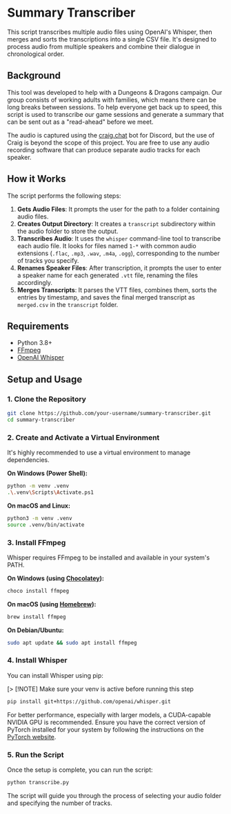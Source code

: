 # Summary Transcriber

This script transcribes multiple audio files using OpenAI's Whisper, then merges and sorts the transcriptions into a single CSV file. It's designed to process audio from multiple speakers and combine their dialogue in chronological order.

## Background

This tool was developed to help with a Dungeons & Dragons campaign. Our group consists of working adults with families, which means there can be long breaks between sessions. To help everyone get back up to speed, this script is used to transcribe our game sessions and generate a summary that can be sent out as a "read-ahead" before we meet.

The audio is captured using the [craig.chat](https://craig.chat/) bot for Discord, but the use of Craig is beyond the scope of this project. You are free to use any audio recording software that can produce separate audio tracks for each speaker.

## How it Works

The script performs the following steps:

1. **Gets Audio Files**: It prompts the user for the path to a folder containing audio files.
2. **Creates Output Directory**: It creates a `transcript` subdirectory within the audio folder to store the output.
3. **Transcribes Audio**: It uses the `whisper` command-line tool to transcribe each audio file. It looks for files named `1-*` with common audio extensions (`.flac`, `.mp3`, `.wav`, `.m4a`, `.ogg`), corresponding to the number of tracks you specify.
4. **Renames Speaker Files**: After transcription, it prompts the user to enter a speaker name for each generated `.vtt` file, renaming the files accordingly.
5. **Merges Transcripts**: It parses the VTT files, combines them, sorts the entries by timestamp, and saves the final merged transcript as `merged.csv` in the `transcript` folder.

## Requirements

- Python 3.8+
- [FFmpeg](https://ffmpeg.org/download.html)
- [OpenAI Whisper](https://github.com/openai/whisper)

## Setup and Usage

### 1. Clone the Repository

```bash
git clone https://github.com/your-username/summary-transcriber.git
cd summary-transcriber
```

### 2. Create and Activate a Virtual Environment

It's highly recommended to use a virtual environment to manage dependencies.

**On Windows (Power Shell):**

```bash
python -m venv .venv
.\.venv\Scripts\Activate.ps1
```

**On macOS and Linux:**

```bash
python3 -m venv .venv
source .venv/bin/activate
```

### 3. Install FFmpeg

Whisper requires FFmpeg to be installed and available in your system's PATH.

**On Windows (using [Chocolatey](https://chocolatey.org/)):**

```bash
choco install ffmpeg
```

**On macOS (using [Homebrew](https://brew.sh/)):**

```bash
brew install ffmpeg
```

**On Debian/Ubuntu:**

```bash
sudo apt update && sudo apt install ffmpeg
```

### 4. Install Whisper

You can install Whisper using pip:

[> [!NOTE] Make sure your venv is active before running this step

```bash
pip install git+https://github.com/openai/whisper.git
```

For better performance, especially with larger models, a CUDA-capable NVIDIA GPU is recommended. Ensure you have the correct version of PyTorch installed for your system by following the instructions on the [PyTorch website](https://pytorch.org/).

### 5. Run the Script

Once the setup is complete, you can run the script:

```bash
python transcribe.py
```

The script will guide you through the process of selecting your audio folder and specifying the number of tracks.

